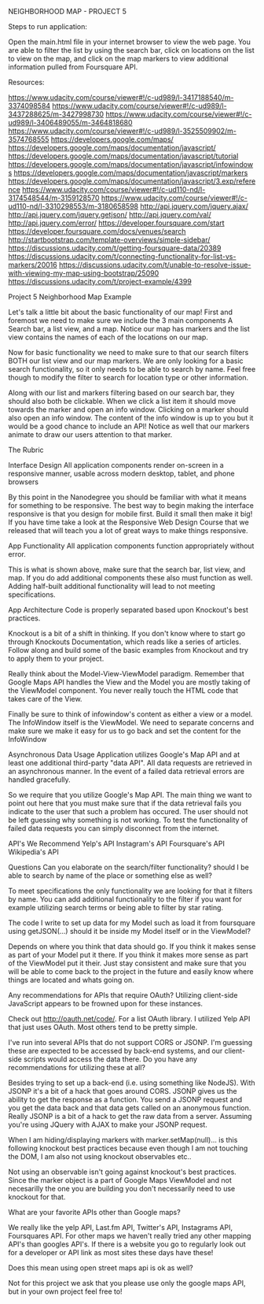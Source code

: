 NEIGHBORHOOD MAP - PROJECT 5

Steps to run application:

Open the main.html file in your internet browser to view the web page. You are able to filter the list by using the search bar, click on locations on the list to view on the map, and click on the map markers to view additional information pulled from Foursquare API.

 

Resources:

https://www.udacity.com/course/viewer#!/c-ud989/l-3417188540/m-3374098584
https://www.udacity.com/course/viewer#!/c-ud989/l-3437288625/m-3427998730
https://www.udacity.com/course/viewer#!/c-ud989/l-3406489055/m-3464818680
https://www.udacity.com/course/viewer#!/c-ud989/l-3525509902/m-3574768555
https://developers.google.com/maps/
https://developers.google.com/maps/documentation/javascript/
https://developers.google.com/maps/documentation/javascript/tutorial
https://developers.google.com/maps/documentation/javascript/infowindows
https://developers.google.com/maps/documentation/javascript/markers
https://developers.google.com/maps/documentation/javascript/3.exp/reference
https://www.udacity.com/course/viewer#!/c-ud110-nd/l-3174548544/m-3159128570
https://www.udacity.com/course/viewer#!/c-ud110-nd/l-3310298553/m-3180658598
http://api.jquery.com/jquery.ajax/
http://api.jquery.com/jquery.getjson/
http://api.jquery.com/val/
http://api.jquery.com/error/
https://developer.foursquare.com/start
https://developer.foursquare.com/docs/venues/search
http://startbootstrap.com/template-overviews/simple-sidebar/
https://discussions.udacity.com/t/getting-foursquare-data/20389
https://discussions.udacity.com/t/connecting-functionality-for-list-vs-markers/20016
https://discussions.udacity.com/t/unable-to-resolve-issue-with-viewing-my-map-using-bootstrap/25090
https://discussions.udacity.com/t/project-example/4399



Project 5 Neighborhood Map Example

Let's talk a little bit about the basic functionality of our map! First and foremost we need to make sure we include the 3 main components A Search bar, a list view, and a map. Notice our map has markers and the list view contains the names of each of the locations on our map.



Now for basic functionality we need to make sure to that our search filters BOTH our list view and our map markers. We are only looking for a basic search functionality, so it only needs to be able to search by name. Feel free though to modify the filter to search for location type or other information. 



Along with our list and markers filtering based on our search bar, they should also both be clickable. When we click a list item it should move towards the marker and open an info window. Clicking on a marker should also open an info window. The content of the info window is up to you but it would be a good chance to include an API! Notice as well that our markers animate to draw our users attention to that marker. 

 



The Rubric


Interface Design
All application components render on-screen in a responsive manner, usable across modern desktop, tablet, and phone browsers

By this point in the Nanodegree you should be familiar with what it means for something to be responsive. The best way to begin making the interface responsive is that you design for mobile first. Build it small then make it big! If you have time take a look at the Responsive Web Design Course that we released that will teach you a lot of great ways to make things responsive. 



App Functionality
All application components function appropriately without error.

This is what is shown above, make sure that the search bar, list view, and map. If you do add additional components these also must function as well. Adding half-built additional functionality will lead to not meeting specifications.



App Architecture
Code is properly separated based upon Knockout's best practices.

Knockout is a bit of a shift in thinking. If you don't know where to start go through Knockouts Documentation, which reads like a series of articles. Follow along and build some of the basic examples from Knockout and try to apply them to your project. 

Really think about the Model-View-ViewModel paradigm. Remember that Google Maps API handles the View and the Model you are mostly taking of the ViewModel component. You never really touch the HTML code that takes care of the View. 

Finally be sure to think of infowindow's content as either a view or a model. The InfoWindow itself is the ViewModel. We need to separate concerns and make sure we make it easy for us to go back and set the content for the InfoWindow 



Asynchronous Data Usage
Application utilizes Google's Map API and at least one additional third-party "data API". All data requests are retrieved in an asynchronous manner. In the event of a failed data retrieval errors are handled gracefully.

So we require that you utilize Google's Map API. The main thing we want to point out here that you must make sure that if the data retrieval fails you indicate to the user that such a problem has occured. The user should not be left guessing why something is not working. To test the functionality of failed data requests you can simply disconnect from the internet.



API's We Recommend
Yelp's API Instagram's API Foursquare's API Wikipedia's API



Questions
Can you elaborate on the search/filter functionality? should I be able to search by name of the place or something else as well? 

To meet specifications the only functionality we are looking for that it filters by name. You can add additional functionality to the filter if you want for example utilizing search terms or being able to filter by star rating.

The code I write to set up data for my Model such as load it from foursquare using getJSON(...) should it be inside my Model itself or in the ViewModel?

Depends on where you think that data should go. If you think it makes sense as part of your Model put it there. If you think it makes more sense as part of the ViewModel put it their. Just stay consistent and make sure that you will be able to come back to the project in the future and easily know where things are located and whats going on.

Any recommendations for APIs that require OAuth? Utilizing client-side JavaScript appears to be frowned upon for these instances.

Check out http://oauth.net/code/. For a list OAuth library. I utilized Yelp API that just uses OAuth. Most others tend to be pretty simple. 

I've run into several APIs that do not support CORS or JSONP. I'm guessing these are expected to be accessed by back-end systems, and our client-side scripts would access the data there. Do you have any recommendations for utilizing these at all?

Besides trying to set up a back-end (i.e. using something like NodeJS). With JSONP it's a bit of a hack that goes around CORS. JSONP gives us the ability to get the response as a function. You send a JSONP request and you get the data back and that data gets called on an anonymous function. Really JSONP is a bit of a hack to get the raw data from a server. Assuming you're using JQuery with AJAX to make your JSONP request. 

When I am hiding/displaying markers with marker.setMap(null)... is this following knockout best practices because even though I am not touching the DOM, I am also not using knockout observables etc..

Not using an observable isn't going against knockout's best practices. Since the marker object is a part of Google Maps ViewModel and not necesarilly the one you are building you don't necessarily need to use knockout for that.

What are your favorite APIs other than Google maps?

We really like the yelp API, Last.fm API, Twitter's API, Instagrams API, Foursquares API. For other maps we haven't really tried any other mapping API's than googles API's. If there is a website you go to regularly look out for a developer or API link as most sites these days have these! 

Does this mean using open street maps api is ok as well? 

Not for this project we ask that you please use only the google maps API, but in your own project feel free to!

